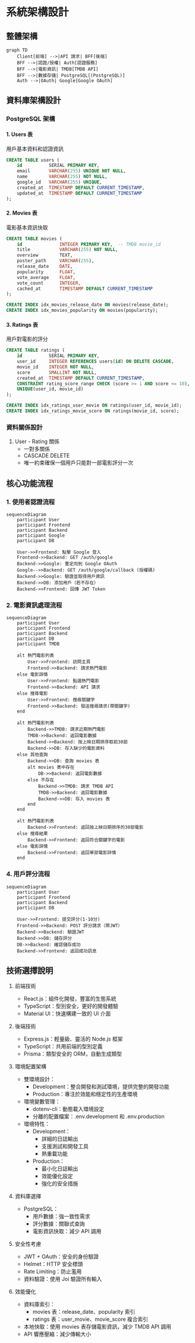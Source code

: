 # 系統架構設計

## 整體架構

```mermaid
graph TD
    Client[前端] -->|API 請求| BFF[後端]
    BFF -->|認證/授權| Auth[認證服務]
    BFF -->|電影資訊| TMDB[TMDB API]
    BFF -->|數據存儲| PostgreSQL[(PostgreSQL)]
    Auth -->|OAuth| Google[Google OAuth]
```

## 資料庫架構設計

### PostgreSQL 架構

#### 1. Users 表
用戶基本資料和認證資訊
```sql
CREATE TABLE users (
    id          SERIAL PRIMARY KEY,
    email       VARCHAR(255) UNIQUE NOT NULL,
    name        VARCHAR(255) NOT NULL,
    google_id   VARCHAR(255) UNIQUE,
    created_at  TIMESTAMP DEFAULT CURRENT_TIMESTAMP,
    updated_at  TIMESTAMP DEFAULT CURRENT_TIMESTAMP
);
```

#### 2. Movies 表
電影基本資訊快取
```sql
CREATE TABLE movies (
    id              INTEGER PRIMARY KEY,  -- TMDB movie_id
    title           VARCHAR(255) NOT NULL,
    overview        TEXT,
    poster_path     VARCHAR(255),
    release_date    DATE,
    popularity      FLOAT,
    vote_average    FLOAT,
    vote_count      INTEGER,
    cached_at       TIMESTAMP DEFAULT CURRENT_TIMESTAMP
);

CREATE INDEX idx_movies_release_date ON movies(release_date);
CREATE INDEX idx_movies_popularity ON movies(popularity);
```

#### 3. Ratings 表
用戶對電影的評分
```sql
CREATE TABLE ratings (
    id          SERIAL PRIMARY KEY,
    user_id     INTEGER REFERENCES users(id) ON DELETE CASCADE,
    movie_id    INTEGER NOT NULL,
    score       SMALLINT NOT NULL,
    created_at  TIMESTAMP DEFAULT CURRENT_TIMESTAMP,
    CONSTRAINT rating_score_range CHECK (score >= 1 AND score <= 10),
    UNIQUE(user_id, movie_id)
);

CREATE INDEX idx_ratings_user_movie ON ratings(user_id, movie_id);
CREATE INDEX idx_ratings_movie_score ON ratings(movie_id, score);
```

### 資料關係設計

1. User - Rating 關係
   - 一對多關係
   - CASCADE DELETE
   - 唯一約束確保一個用戶只能對一部電影評分一次

## 核心功能流程

### 1. 使用者認證流程

```mermaid
sequenceDiagram
    participant User
    participant Frontend
    participant Backend
    participant Google
    participant DB

    User->>Frontend: 點擊 Google 登入
    Frontend->>Backend: GET /auth/google
    Backend->>Google: 重定向到 Google OAuth
    Google-->>Backend: GET /auth/google/callback (授權碼)
    Backend->>Google: 驗證並取得用戶資訊
    Backend->>DB: 添加用戶（若不存在）
    Backend->>Frontend: 回傳 JWT Token
```

### 2. 電影資訊處理流程

```mermaid
sequenceDiagram
    participant User
    participant Frontend
    participant Backend
    participant DB
    participant TMDB

    alt 熱門電影列表
        User->>Frontend: 訪問主頁
        Frontend->>Backend: 請求熱門電影
    else 電影詳情
        User->>Frontend: 點選熱門電影
        Frontend->>Backend: API 請求
    else 搜尋電影
        User->>Frontend: 搜尋關鍵字
        Frontend->>Backend: 發送搜尋請求(帶關鍵字)
    end

    alt 熱門電影列表
        Backend->>TMDB: 請求近期熱門電影
        TMDB->>Backend: 返回電影數據
        Backend->>Backend: 按上映日期排序取前30部
        Backend->>DB: 存入缺少的電影資料
    else 其他查詢
        Backend->>DB: 查詢 movies 表
        alt movies 表中存在
            DB->>Backend: 返回電影數據
        else 不存在
            Backend->>TMDB: 請求 TMDB API
            TMDB->>Backend: 返回電影數據
            Backend->>DB: 存入 movies 表
        end
    end
    
    alt 熱門電影列表
        Backend->>Frontend: 返回按上映日期排序的30部電影
    else 搜尋結果
        Backend->>Frontend: 返回符合關鍵字的電影
    else 電影詳情
        Backend->>Frontend: 返回單部電影詳情
    end
```

### 4. 用戶評分流程

```mermaid
sequenceDiagram
    participant User
    participant Frontend
    participant Backend
    participant DB

    User->>Frontend: 提交評分(1-10分)
    Frontend->>Backend: POST 評分請求（帶JWT）
    Backend->>Backend: 驗證JWT
    Backend->>DB: 儲存評分
    DB->>Backend: 確認儲存成功
    Backend->>Frontend: 返回成功訊息
```

## 技術選擇說明

1. 前端技術
   - React.js：組件化開發，豐富的生態系統
   - TypeScript：型別安全，更好的開發體驗
   - Material UI：快速構建一致的 UI 介面

2. 後端技術
   - Express.js：輕量級、靈活的 Node.js 框架
   - TypeScript：共用前端的型別定義
   - Prisma：類型安全的 ORM，自動生成類型

3. 環境配置架構
   - 雙環境設計：
     * Development：整合開發和測試環境，提供完整的開發功能
     * Production：專注於效能和穩定性的生產環境
   - 環境變數管理：
     * dotenv-cli：動態載入環境設定
     * 分離的配置檔案：.env.development 和 .env.production
   - 環境特性：
     * Development：
       - 詳細的日誌輸出
       - 支援測試和開發工具
       - 熱重載功能
     * Production：
       - 最小化日誌輸出
       - 效能優化設定
       - 強化的安全措施

4. 資料庫選擇
   - PostgreSQL：
     * 用戶數據：強一致性需求
     * 評分數據：關聯式查詢
     * 電影資訊快取：減少 API 調用

5. 安全性考慮
   - JWT + OAuth：安全的身份驗證
   - Helmet：HTTP 安全標頭
   - Rate Limiting：防止濫用
   - 資料驗證：使用 Joi 驗證所有輸入

6. 效能優化
   - 資料庫索引：
     * movies 表：release_date、popularity 索引
     * ratings 表：user_movie、movie_score 複合索引
   - 本地快取：使用 movies 表存儲電影資訊，減少 TMDB API 調用
   - API 響應壓縮：減少傳輸大小